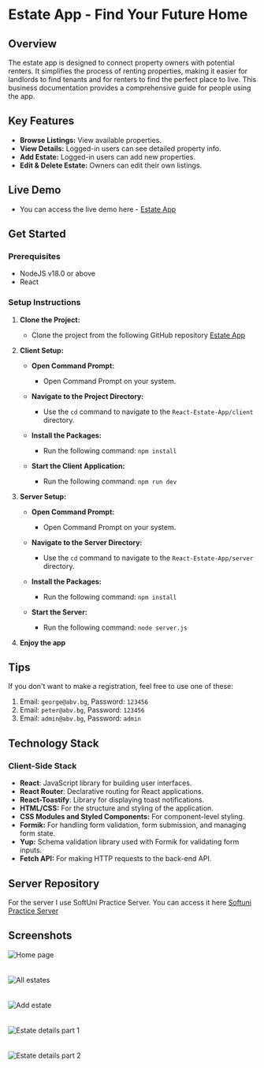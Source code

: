 # Estate App - Find Your Future Home

## Overview
The estate app is designed to connect property owners with potential renters. It simplifies the process of renting properties, making it easier for landlords to find tenants and for renters to find the perfect place to live. This business documentation provides a comprehensive guide for people using the app.

## Key Features
- **Browse Listings:** View available properties.
- **View Details:** Logged-in users can see detailed property info.
- **Add Estate:** Logged-in users can add new properties.
- **Edit & Delete Estate:** Owners can edit their own listings.

## Live Demo
- You can access the live demo here - [Estate App]([https://react-estate-app.web.app](https://estate-app-2024.web.app/))

## Get Started

### Prerequisites
- NodeJS v18.0 or above
- React

### Setup Instructions

1. **Clone the Project:**
   - Clone the project from the following GitHub repository [Estate App](https://github.com/AntonTodorov321/React-Estate-App)

2. **Client Setup:**
   - **Open Command Prompt:**
     - Open Command Prompt on your system.

   - **Navigate to the Project Directory:**
     - Use the `cd` command to navigate to the `React-Estate-App/client` directory.

   - **Install the Packages:**
     - Run the following command: `npm install`

   - **Start the Client Application:**
     - Run the following command: `npm run dev`

3. **Server Setup:**
   - **Open Command Prompt:**
     - Open Command Prompt on your system.

   - **Navigate to the Server Directory:**
     - Use the `cd` command to navigate to the `React-Estate-App/server` directory.

   - **Install the Packages:**
     - Run the following command: `npm install`

   - **Start the Server:**
     - Run the following command: `node server.js`

4. **Enjoy the app**

## Tips
If you don't want to make a registration, feel free to use one of these:
1. Email: `george@abv.bg`, Password: `123456`
2. Email: `peter@abv.bg`, Password: `123456`
3. Email: `admin@abv.bg`, Password: `admin`

## Technology Stack

### Client-Side Stack
- **React**: JavaScript library for building user interfaces.
- **React Router**: Declarative routing for React applications.
- **React-Toastify**: Library for displaying toast notifications.
- **HTML/CSS:** For the structure and styling of the application.
- **CSS Modules and Styled Components:** For component-level styling.
- **Formik:** For handling form validation, form submission, and managing form state.
- **Yup:** Schema validation library used with Formik for validating form inputs.
- **Fetch API:** For making HTTP requests to the back-end API.

## Server Repository
For the server I use SoftUni Practice Server. You can access it here [Softuni Practice Server](https://github.com/softuni-practice-server/softuni-practice-server)

## Screenshots
![Home page](https://github.com/user-attachments/assets/e8586c1c-76f8-4f0c-8262-77dcf295fd08)
<br/>
<br/>
<br/>
![All estates](https://github.com/user-attachments/assets/fed6869e-417c-4fe3-b65e-de431233ca56)
<br/>
<br/>
<br/>
![Add estate](https://github.com/user-attachments/assets/7d35cb07-7593-43f3-a52a-ed90e211ef48)
<br/>
<br/>
<br/>
![Estate details part 1](https://github.com/user-attachments/assets/fe53a169-8adb-4d4f-a2a1-2ae0fbf6ff12)
<br/>
<br/>
<br/>
![Estate details part 2](https://github.com/user-attachments/assets/d01713f1-7921-4703-8bba-a6adb95805c2)
